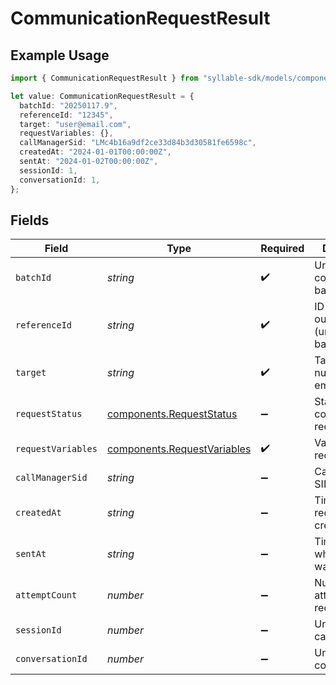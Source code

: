 # CommunicationRequestResult

## Example Usage

```typescript
import { CommunicationRequestResult } from "syllable-sdk/models/components";

let value: CommunicationRequestResult = {
  batchId: "20250117.9",
  referenceId: "12345",
  target: "user@email.com",
  requestVariables: {},
  callManagerSid: "LMc4b16a9df2ce33d84b3d30581fe6598c",
  createdAt: "2024-01-01T00:00:00Z",
  sentAt: "2024-01-02T00:00:00Z",
  sessionId: 1,
  conversationId: 1,
};
```

## Fields

| Field                                                                      | Type                                                                       | Required                                                                   | Description                                                                | Example                                                                    |
| -------------------------------------------------------------------------- | -------------------------------------------------------------------------- | -------------------------------------------------------------------------- | -------------------------------------------------------------------------- | -------------------------------------------------------------------------- |
| `batchId`                                                                  | *string*                                                                   | :heavy_check_mark:                                                         | Unique ID for conversation batch                                           | 20250117.9                                                                 |
| `referenceId`                                                              | *string*                                                                   | :heavy_check_mark:                                                         | ID for target outreach (unique within batch)                               | 12345                                                                      |
| `target`                                                                   | *string*                                                                   | :heavy_check_mark:                                                         | Target phone number or email address                                       | user@email.com                                                             |
| `requestStatus`                                                            | [components.RequestStatus](../../models/components/requeststatus.md)       | :heavy_minus_sign:                                                         | Status of a communication request.                                         |                                                                            |
| `requestVariables`                                                         | [components.RequestVariables](../../models/components/requestvariables.md) | :heavy_check_mark:                                                         | Variables for request                                                      |                                                                            |
| `callManagerSid`                                                           | *string*                                                                   | :heavy_minus_sign:                                                         | Call manager SID                                                           | LMc4b16a9df2ce33d84b3d30581fe6598c                                         |
| `createdAt`                                                                | *string*                                                                   | :heavy_minus_sign:                                                         | Timestamp of request creation                                              | 2024-01-01T00:00:00Z                                                       |
| `sentAt`                                                                   | *string*                                                                   | :heavy_minus_sign:                                                         | Timestamp at which request was sent                                        | 2024-01-02T00:00:00Z                                                       |
| `attemptCount`                                                             | *number*                                                                   | :heavy_minus_sign:                                                         | Number of attempts for request                                             | 0                                                                          |
| `sessionId`                                                                | *number*                                                                   | :heavy_minus_sign:                                                         | Unique ID for call session                                                 | 1                                                                          |
| `conversationId`                                                           | *number*                                                                   | :heavy_minus_sign:                                                         | Unique ID for conversation                                                 | 1                                                                          |
